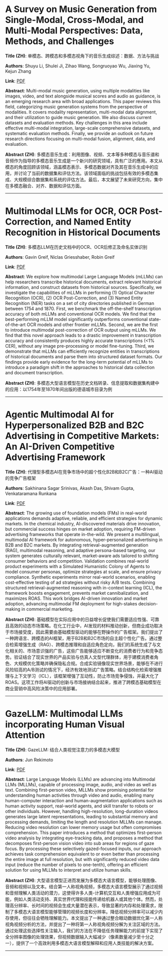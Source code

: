 # A Survey on Music Generation from Single-Modal, Cross-Modal, and Multi-Modal Perspectives: Data, Methods, and Challenges 

**Title (ZH)**: 单模态、跨模态和多模态视角下的音乐生成综述：数据、方法与挑战 

**Authors**: Shuyu Li, Shulei Ji, Zihao Wang, Songruoyao Wu, Jiaxing Yu, Kejun Zhang  

**Link**: [PDF](https://arxiv.org/pdf/2504.00837)  

**Abstract**: Multi-modal music generation, using multiple modalities like images, video, and text alongside musical scores and audio as guidance, is an emerging research area with broad applications. This paper reviews this field, categorizing music generation systems from the perspective of modalities. It covers modality representation, multi-modal data alignment, and their utilization to guide music generation. We also discuss current datasets and evaluation methods. Key challenges in this area include effective multi-modal integration, large-scale comprehensive datasets, and systematic evaluation methods. Finally, we provide an outlook on future research directions focusing on multi-modal fusion, alignment, data, and evaluation. 

**Abstract (ZH)**: 多模态音乐生成：利用图像、视频、文本等多种模态与音乐谱和音频作为指导的多模态音乐生成是一个新兴的研究领域，具有广泛的應用。本文从模态的角度回顾该领域，涵盖模态表示、多模态数据对齐及其在音乐生成中的应用，并讨论了当前的数据集和评估方法。该领域面临的挑战包括有效的多模态集成、大规模综合数据集和系统的评估方法。最后，本文展望了未来研究方向，集中在多模态融合、对齐、数据和评估方面。 

---
# Multimodal LLMs for OCR, OCR Post-Correction, and Named Entity Recognition in Historical Documents 

**Title (ZH)**: 多模态LLM在历史文档中的OCR、OCR后修正及命名实体识别 

**Authors**: Gavin Greif, Niclas Griesshaber, Robin Greif  

**Link**: [PDF](https://arxiv.org/pdf/2504.00414)  

**Abstract**: We explore how multimodal Large Language Models (mLLMs) can help researchers transcribe historical documents, extract relevant historical information, and construct datasets from historical sources. Specifically, we investigate the capabilities of mLLMs in performing (1) Optical Character Recognition (OCR), (2) OCR Post-Correction, and (3) Named Entity Recognition (NER) tasks on a set of city directories published in German between 1754 and 1870. First, we benchmark the off-the-shelf transcription accuracy of both mLLMs and conventional OCR models. We find that the best-performing mLLM model significantly outperforms conventional state-of-the-art OCR models and other frontier mLLMs. Second, we are the first to introduce multimodal post-correction of OCR output using mLLMs. We find that this novel approach leads to a drastic improvement in transcription accuracy and consistently produces highly accurate transcriptions (<1% CER), without any image pre-processing or model fine-tuning. Third, we demonstrate that mLLMs can efficiently recognize entities in transcriptions of historical documents and parse them into structured dataset formats. Our findings provide early evidence for the long-term potential of mLLMs to introduce a paradigm shift in the approaches to historical data collection and document transcription. 

**Abstract (ZH)**: 多模态大型语言模型在历史文档转录、信息提取和数据集构建中的应用：以1754年至1870年间出版的德语城市目录为例 

---
# Agentic Multimodal AI for Hyperpersonalized B2B and B2C Advertising in Competitive Markets: An AI-Driven Competitive Advertising Framework 

**Title (ZH)**: 代理型多模态AI在竞争市场中的超个性化B2B和B2C广告：一种AI驱动的竞争广告框架 

**Authors**: Sakhinana Sagar Srinivas, Akash Das, Shivam Gupta, Venkataramana Runkana  

**Link**: [PDF](https://arxiv.org/pdf/2504.00338)  

**Abstract**: The growing use of foundation models (FMs) in real-world applications demands adaptive, reliable, and efficient strategies for dynamic markets. In the chemical industry, AI-discovered materials drive innovation, but commercial success hinges on market adoption, requiring FM-driven advertising frameworks that operate in-the-wild. We present a multilingual, multimodal AI framework for autonomous, hyper-personalized advertising in B2B and B2C markets. By integrating retrieval-augmented generation (RAG), multimodal reasoning, and adaptive persona-based targeting, our system generates culturally relevant, market-aware ads tailored to shifting consumer behaviors and competition. Validation combines real-world product experiments with a Simulated Humanistic Colony of Agents to model consumer personas, optimize strategies at scale, and ensure privacy compliance. Synthetic experiments mirror real-world scenarios, enabling cost-effective testing of ad strategies without risky A/B tests. Combining structured retrieval-augmented reasoning with in-context learning (ICL), the framework boosts engagement, prevents market cannibalization, and maximizes ROAS. This work bridges AI-driven innovation and market adoption, advancing multimodal FM deployment for high-stakes decision-making in commercial marketing. 

**Abstract (ZH)**: 基础模型在实际应用中的日益增长促使我们需要适应性强、可靠且高效的动态市场策略。在化工行业中，AI发现的材料推动创新，但商业成功取决于市场接受度，因此需要由基础模型驱动的能够在野操作的广告框架。我们提出了一种跨语言、跨模态的AI框架，用于B2B和B2C市场的自主超个性化广告。通过整合检索增强生成（RAG）、跨模态推理和自适应角色定向，我们的系统生成了与文化相关的、市场意识强的广告，这些广告能够适应不断变化的消费者行为和竞争态势。验证结合了现实世界的产品实验与仿真人文型代理群体，用于建模消费者角色、大规模优化策略并确保隐私合规。合成实验镜像现实世界场景，能够在不进行风险较高的A/B测试的情况下，经济有效地测试广告策略。结合结构化检索增强推理与上下文学习（ICL），该框架增强了互动性，防止市场竞争侵蚀，并最大化了ROAS。这项工作将AI驱动的创新与市场接纳结合起来，推进了跨模态基础模型在商业营销中高风险决策中的应用部署。 

---
# GazeLLM: Multimodal LLMs incorporating Human Visual Attention 

**Title (ZH)**: GazeLLM: 结合人类视觉注意力的多模态大模型 

**Authors**: Jun Rekimoto  

**Link**: [PDF](https://arxiv.org/pdf/2504.00221)  

**Abstract**: Large Language Models (LLMs) are advancing into Multimodal LLMs (MLLMs), capable of processing image, audio, and video as well as text. Combining first-person video, MLLMs show promising potential for understanding human activities through video and audio, enabling many human-computer interaction and human-augmentation applications such as human activity support, real-world agents, and skill transfer to robots or other individuals. However, handling high-resolution, long-duration videos generates large latent representations, leading to substantial memory and processing demands, limiting the length and resolution MLLMs can manage. Reducing video resolution can lower memory usage but often compromises comprehension. This paper introduces a method that optimizes first-person video analysis by integrating eye-tracking data, and proposes a method that decomposes first-person vision video into sub areas for regions of gaze focus. By processing these selectively gazed-focused inputs, our approach achieves task comprehension equivalent to or even better than processing the entire image at full resolution, but with significantly reduced video data input (reduce the number of pixels to one-tenth), offering an efficient solution for using MLLMs to interpret and utilize human skills. 

**Abstract (ZH)**: 大型语言模型正进而发展为多模态大语言模型，能够处理图像、音频和视频以及文本。结合第一人称视角视频，多模态大语言模型展示了通过视频和音频理解人类活动的潜力，这使得许多人类-计算机交互和人类增强应用成为可能，例如人类活动支持、真实世界代理和技能传递给机器人或其他个体。然而，处理高分辨率、长时间的视频会生成大量潜在表示，导致显著的内存和处理需求，限制了多模态大语言模型能够管理的视频长度和分辨率。降低视频分辨率可以减少内存使用，但往往会牺牲理解能力。本文提出了一种通过整合眼动数据优化第一人称视角视频分析的方法，并提出了一种将第一人称视角视频分解为关注区域的方法。通过处理这些选择性关注输入，我们的方法在不降低任务理解能力的前提下实现了全分辨率图像的处理效果，但视频数据输入大幅减少（像素数量减少至十分之一），提供了一个高效利用多模态大语言模型解释和应用人类技能的解决方案。 

---
